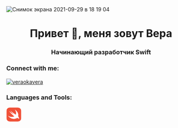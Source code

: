 <img width="1054" alt="Снимок экрана 2021-09-29 в 18 19 04" src="https://user-images.githubusercontent.com/37182022/135298811-39229ff3-4b50-46e7-97a7-c0ad78643120.png">

<h1 align="center">Привет 👋, меня зовут Вера</h1>
<h3 align="center">Начинающий разработчик Swift</h3>


<h3 align="left">Connect with me:</h3>
<p align="left">
<a href="https://instagram.com/veraokavera" target="blank"><img align="center" src="https://raw.githubusercontent.com/rahuldkjain/github-profile-readme-generator/master/src/images/icons/Social/instagram.svg" alt="veraokavera" height="30" width="40" /></a>
</p>

<h3 align="left">Languages and Tools:</h3>
<p align="left"> <a href="https://developer.apple.com/swift/" target="_blank"> <img src="https://raw.githubusercontent.com/devicons/devicon/master/icons/swift/swift-original.svg" alt="swift" width="40" height="40"/> </a> </p>

